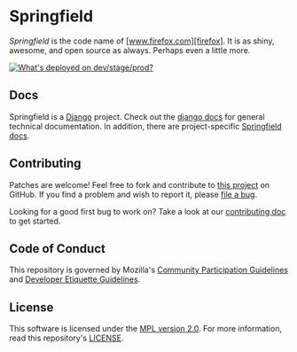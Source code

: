 Springfield
===========

*Springfield* is the code name of [www.firefox.com][firefox]. It is as shiny,
awesome, and open source as always. Perhaps even a little more.

[firefox]: https://www.firefox.com/

[![What's deployed on dev/stage/prod?](https://img.shields.io/badge/whatsdeployed-dev/stage/prod-teal.svg)](https://whatsdeployed.io/s/gKn/mozmeao/springfield)

Docs
----

Springfield is a [Django][django] project. Check out the [django docs][dj-docs] for
general technical documentation. In addition, there are project-specific
[Springfield docs][sp-docs].

[django]: https://www.djangoproject.com/
[dj-docs]: https://docs.djangoproject.com/
[sp-docs]: https://mozmeao.github.io/springfield/

Contributing
------------

Patches are welcome! Feel free to fork and contribute to [this project][gh-springfield] on
GitHub. If you find a problem and wish to report it, please [file
a bug][github-issue].

Looking for a good first bug to work on? Take a look at our [contributing doc][contributing]
to get started.

[gh-springfield]: https://github.com/mozmeao/springfield
[github-issue]: https://github.com/mozmeao/springfield/issues/new?template=bug_report.md
[contributing]: https://github.com/mozmeao/springfield/blob/main/.github/CONTRIBUTING.md

Code of Conduct
---------------

This repository is governed by Mozilla's [Community Participation Guidelines][participation]
and [Developer Etiquette Guidelines][etiquette].

[participation]: https://github.com/mozmeao/springfield/blob/main/CODE_OF_CONDUCT.md
[etiquette]: https://bugzilla.mozilla.org/page.cgi?id=etiquette.html

License
-------

This software is licensed under the [MPL version 2.0][MPL]. For more
information, read this repository's [LICENSE][LICENSE].

[MPL]: https://www.mozilla.org/MPL/
[LICENSE]: https://github.com/mozmeao/springfield/blob/main/LICENSE

